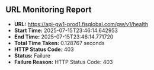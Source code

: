 ## URL Monitoring Report

- **URL:** https://api-gw1-prod1.fisglobal.com/gw/v1/health
- **Start Time:** 2025-07-15T23:46:14.642953
- **End Time:** 2025-07-15T23:46:14.771720
- **Total Time Taken:** 0.128767 seconds
- **HTTP Status Code:** 403
- **Status:** Failure
- **Failure Reason:** HTTP Status Code: 403
